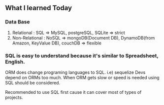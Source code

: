 ## What I learned Today

### Data Base
1. Relational : SQL => MySQL, postgreSQL, SQLite => strict
2. Non-Relational : NoSQL => mongoDB(Document DB), DynamoDB(from Amazon, KeyValue DB), couchDB => flexible

### SQL is easy to understand because it's similar to Spreadsheet, English.

ORM does change programing languages to SQL. i.e) sequelize
Devs depend on ORMs too much.
When ORM gets slow or speed is needed using SQL should be considered.

Recommended to use SQL first cause it can cover most of types of projects.